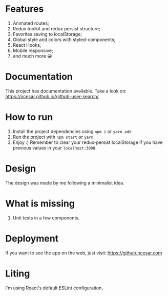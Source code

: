 # Features

1. Animated routes;
2. Redux toolkit and redux persist structure;
3. Favorites saving to localStorage;
4. Global style and colors with styled-components;
5. React Hooks;
6. Mobile responsive;
7. and much more 😀

# Documentation

This project has documentation available. Take a look on: https://ncesar.github.io/github-user-search/

# How to run

1. Install the project dependencies using `npm i` or `yarn add`
2. Run the project with `npm start` or `yarn`
3. Enjoy :) Remember to clear your redux-persist localStorage if you have previous values in your `localhost:3000`.

# Design

The design was made by me following a minimalist idea.

# What is missing

1. Unit tests in a few components.

# Deployment

If you want to see the app on the web, just visit: https://github.ncesar.com

# Liting

I'm using React's default ESLint configuration.

